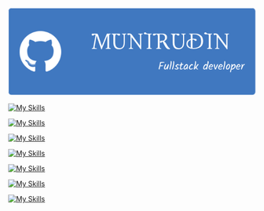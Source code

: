 <!--IMAGE-->
![header](https://github.com/munirudin26/munirudin26/blob/main/img%2Fheader.png)
<!--ICON-->
[![My Skills](https://skillicons.dev/icons?i=debian)](https://skillicons.dev)

[![My Skills](https://skillicons.dev/icons?i=nodejs)](https://skillicons.dev)

[![My Skills](https://skillicons.dev/icons?i=cpp,js,java,react)](https://skillicons.dev)

[![My Skills](https://skillicons.dev/icons?i=npm)](https://skillicons.dev)

[![My Skills](https://skillicons.dev/icons?i=mysql)](https://skillicons.dev)

[![My Skills](https://skillicons.dev/icons?i=css)](https://skillicons.dev)

[![My Skills](https://skillicons.dev/icons?i=netlify,vercel)](https://skillicons.dev)
